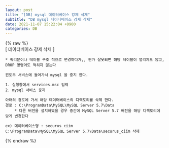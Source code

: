 ```yaml
---  
layout: post  
title: "[DB] mysql 데이터베이스 강제 삭제"  
subtitle: "DB mysql 데이터베이스 강제 삭제"  
date: 2021-11-07 15:22:04 +0900  
categories: DB  
---  
```

{% raw %}  
[ 데이터베이스 강제 삭제 ]  
  
	* 쿼리문이나 테이블 구조 적으로 변경하다가,, 뭔가 잘못되면 해당 테이블이 열리지도 않고,  
	DROP 명령어도 먹히지 않는다  
  
	윈도우 서비스에 들어가서 mysql 을 중지 한다.  
  
	1. 실행창에서 services.msc 입력  
	2. mysql 서비스 중지  
  
	아래의 경로에 가서 해당 데이터베이스의 디렉토리를 삭제 한다.  
	경로 : C:\ProgramData\MySQL\MySQL Server 5.7\Data  
		* 다른 버전을 설치하였을 경우 중간에 MySQL Server 5.7 버전을 해당 디렉토리에 맞게 변경한다  
  
	ex) 데이터베이스명 : securus_ciim  
	C:\ProgramData\MySQL\MySQL Server 5.7\Data\securus_ciim 삭제  
{% endraw %}
